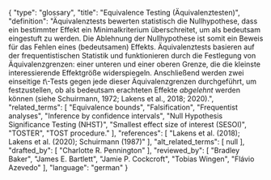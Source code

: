{
    "type": "glossary",
    "title": "Equivalence Testing (Äquivalenztesten)",
    "definition": "Äquivalenztests bewerten statistisch die Nullhypothese, dass ein bestimmter Effekt ein Minimalkriterium überschreitet, um als bedeutsam eingestuft zu werden. Die Ablehnung der Nullhypothese ist somit ein Beweis für das Fehlen eines (bedeutsamen) Effekts. Äquivalenztests basieren auf der frequentistischen Statistik und funktionieren durch die Festlegung von Äquivalenzgrenzen: einer unteren und einer oberen Grenze, die die kleinste interessierende Effektgröße widerspiegeln. Anschließend werden zwei einseitige *t*\\-Tests gegen jede dieser Äquivalenzgrenzen durchgeführt, um festzustellen, ob als bedeutsam erachteten Effekte *abgelehnt* werden können (siehe Schuirmann, 1972; Lakens et al., 2018; 2020).",
    "related_terms": [
        "Equivalence bounds",
        "Falsification",
        "Frequentist analyses",
        "Inference by confidence intervals",
        "Null Hypothesis Significance Testing (NHST)",
        "Smallest effect size of interest (SESOI)",
        "TOSTER",
        "TOST procedure."
    ],
    "references": [
        "Lakens et al. (2018); Lakens et al. (2020); Schuirmann (1987)"
    ],
    "alt_related_terms": [
        null
    ],
    "drafted_by": [
        "Charlotte R. Pennington"
    ],
    "reviewed_by": [
        "Bradley Baker",
        "James E. Bartlett",
        "Jamie P. Cockcroft",
        "Tobias Wingen",
        "Flávio Azevedo"
    ],
    "language": "german"
}